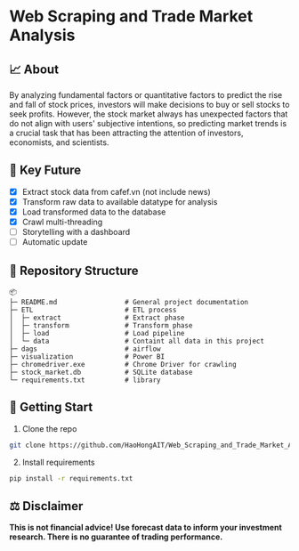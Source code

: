 # Web Scraping and Trade Market Analysis

## 📈 About
By analyzing fundamental factors or quantitative factors to predict the rise and fall of stock prices, investors will make decisions to buy or sell stocks to seek profits. However, the stock market always has unexpected factors that do not align with users' subjective intentions, so predicting market trends is a crucial task that has been attracting the attention of investors, economists, and scientists.

## 🎯 Key Future
- [x] Extract stock data from cafef.vn (not include news)
- [x] Transform raw data to available datatype for analysis
- [x] Load transformed data to the database
- [x] Crawl multi-threading 
- [ ] Storytelling with a dashboard
- [ ] Automatic update

## 📁 Repository Structure
```
📦
├─ README.md                 # General project documentation
├─ ETL                       # ETL process
│  ├─ extract                # Extract phase
│  ├─ transform              # Transform phase
│  ├─ load                   # Load pipeline
│  └─ data                   # Containt all data in this project
├─ dags                      # airflow
├─ visualization             # Power BI
├─ chromedriver.exe          # Chrome Driver for crawling
├─ stock_market.db           # SQLite database
└─ requirements.txt          # library
```

## 🚀 Getting Start
1. Clone the repo
```bash
git clone https://github.com/HaoHongAIT/Web_Scraping_and_Trade_Market_Analysis.git
```
2. Install requirements
```bash
pip install -r requirements.txt
```

## ⚖️ Disclaimer
**This is not financial advice! Use forecast data to inform your investment research. There is no guarantee of trading performance.**
